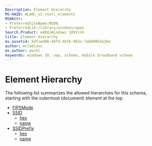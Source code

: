 ```yaml
---
Description: Element Hierarchy
MS-HAID: WLAN\_v2.root\_elements
MSHAttr:
- PreferredSiteName:MSDN
- PreferredLib:/library/windows/apps
Search.Product: eADQiWindows 10XVcnh
title: Element Hierarchy
ms.assetid: 5dfced88-48fd-4bf6-963c-7ab090b3e26e
author: mcleblanc
ms.author: markl
keywords: windows 10, uwp, schema, mobile broadband schema
---
```


# Element Hierarchy


The following list summarizes the allowed hierarchies for this schema, starting with the outermost (document) element at the top.

-   [FIPSMode](element-fipsmode.md)
-   [SSID](element-ssid.md)
    -   [hex](element-hex.md)
    -   [name](element-name.md)
-   [SSIDPrefix](element-ssidprefix.md)
    -   [hex](element-1-hex.md)
    -   [name](element-1-name.md)

 

 



